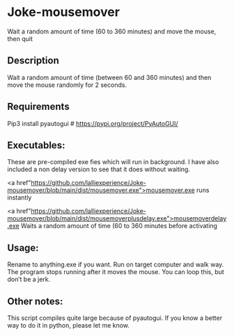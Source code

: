 # Joke-mousemover
 Wait a random amount of time (60 to 360 minutes) and move the mouse, then quit

## Description
Wait a random amount of time (between 60 and 360 minutes) and then move the mouse randomly for 2 seconds.

## Requirements
Pip3 install pyautogui 	# https://pypi.org/project/PyAutoGUI/

## Executables:
These are pre-compiled exe fies which will run in background.  I have also included a non delay version to see that it does without waiting. 

<a href"https://github.com/lalliexperience/Joke-mousemover/blob/main/dist/mousemover.exe">mousemover.exe runs instantly</a>

<a href"https://github.com/lalliexperience/Joke-mousemover/blob/main/dist/mousemoverplusdelay.exe">mousemoverdelay.exe Waits a random amount of time (60 to 360 minutes before activating</a>



## Usage:
Rename to anything.exe if you want.  Run on target computer and walk way.  The program stops running after it moves the mouse.  You can loop this, but don’t be a jerk.

## Other notes:
This script compiles quite large because of pyautogui.  If you know a better way to do it in python, please let me know.
